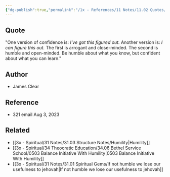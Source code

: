 ```yaml
---
{"dg-publish":true,"permalink":"/1x - References/11 Notes/11.02 Quotes/Be humble about what you know and confident about what you can learn - James Clear/","title":"Be humble about what you know and confident about what you can learn - James Clear","created":"2023-08-03T23:32:35.423+03:00","updated":"2024-02-14T20:18:46.660+03:00"}
---
```



## Quote
"One version of confidence is: _I've got this figured out._
Another version is: _I can figure this out._
The first is arrogant and close-minded. The second is humble and open-minded.
Be humble about what you know, but confident about what you can learn."

## Author
- James Clear

## Reference
- 321 email Aug 3, 2023

## Related
- [[3x - Spiritual/31 Notes/31.03 Structure Notes/Humility\|Humility]]
- [[3x - Spiritual/34 Theocratic Education/34.06 Bethel Service School/0503 Balance Initiative With Humility\|0503 Balance Initiative With Humility]]
- [[3x - Spiritual/31 Notes/31.01 Spiritual Gems/If not humble we lose our usefulness to jehovah\|If not humble we lose our usefulness to jehovah]]